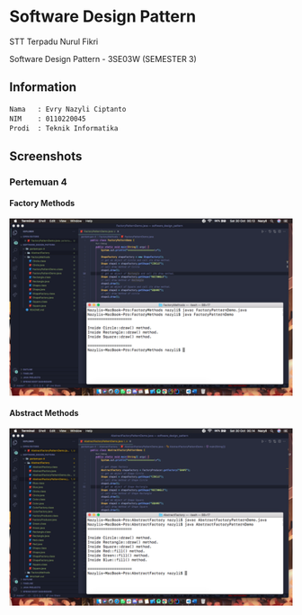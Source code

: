 # Software Design Pattern

STT Terpadu Nurul Fikri

Software Design Pattern - 3SE03W (SEMESTER 3)

## Information

```bash
Nama   : Evry Nazyli Ciptanto
NIM    : 0110220045
Prodi  : Teknik Informatika
```

## Screenshots
### Pertemuan 4
#### Factory Methods
![picture](pertemuan-4/FactoryMethods.png)
#### Abstract Methods
![picture](pertemuan-4/AbstractFactory.png)